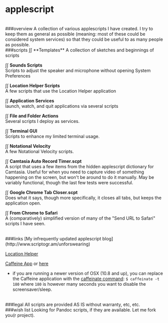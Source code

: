applescript
============
<BR>
###overview
A collection of various applescripts I have created. I try to keep them as general as possible (meaning: most of these could be considered system services) so that they could be useful to as many people as possible.

<BR>
###scripts 
∫∫ **Templates**  
A collection of sketches and beginnings of scripts

∫∫ **Sounds Scripts**  
Scripts to adjust the speaker and microphone without opening System Preferences

∫∫ **Location Helper Scripts**  
A few scripts that use the Location Helper application

∫∫ **Application Services**  
launch, watch, and quit applications via several scripts

∫∫ **File and Folder Actions**  
Several scripts I deploy as services. 

∫∫ **Terminal GUI**  
Scripts to enhance my limited terminal usage.

∫∫ **Notational Velocity**  
A few Notational Velocity scripts. 

∫∫ **Camtasia Auto Record Timer.scpt**  
A script that uses a few items from the hidden applescript dictionary for Camtasia. Useful for when you need to capture video of something happening on the screen, but won't be around to do it manually. May be variably functional, though the last few tests were successful. 

∫∫ **Google Chrome Tab Closer.scpt**  
Does what it says, though more specifically, it closes all tabs, but keeps the application open. 

∫∫ **From Chrome to Safari**  
A (comparatively) simplified version of many of the "Send URL to Safari" scripts I have seen. 

<BR>
###links
[My infrequently updated applescript blog](http://www.scriptogr.am/unforswearing)

[Location Helper](http://www.mousedown.net/mouseware/LocationHelper.html)  

[Caffeine App](http://lightheadsw.com/caffeine/) or [here](http://macdownload.informer.com/caffeine)  
  - if you are running a newer version of OSX (10.8 and up), you can replace the Caffeine application with the [caffeinate command](https://developer.apple.com/library/mac/documentation/Darwin/Reference/Manpages/man8/caffeinate.8.html): ``$ caffeinate -t 180`` where ``180`` is however many seconds you want to disable the screensaver/sleep.

<BR>
###legal
All scripts are provided AS IS without warranty, etc, etc. 

<BR>
###wish list
Looking for Pandoc scripts, if they are available. Let me fork you(r project). 
